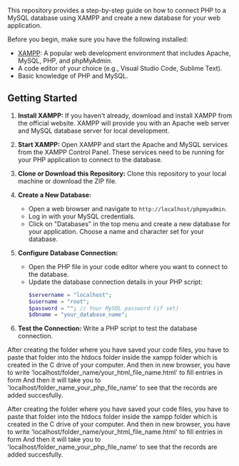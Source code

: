 This repository provides a step-by-step guide on how to connect PHP to a MySQL database using XAMPP and create a new database for your web application.

Before you begin, make sure you have the following installed:

- [XAMPP](https://www.apachefriends.org/index.html): A popular web development environment that includes Apache, MySQL, PHP, and phpMyAdmin.
- A code editor of your choice (e.g., Visual Studio Code, Sublime Text).
- Basic knowledge of PHP and MySQL.

## Getting Started

1. **Install XAMPP:**
   If you haven't already, download and install XAMPP from the official website. XAMPP will provide you with an Apache web server and MySQL database server for local development.

2. **Start XAMPP:**
   Open XAMPP and start the Apache and MySQL services from the XAMPP Control Panel. These services need to be running for your PHP application to connect to the database.

3. **Clone or Download this Repository:**
   Clone this repository to your local machine or download the ZIP file.

4. **Create a New Database:**
   - Open a web browser and navigate to `http://localhost/phpmyadmin`.
   - Log in with your MySQL credentials.
   - Click on "Databases" in the top menu and create a new database for your application. Choose a name and character set for your database.

5. **Configure Database Connection:**
   - Open the PHP file in your code editor where you want to connect to the database.
   - Update the database connection details in your PHP script:
     ```php
     $servername = "localhost";
     $username = "root";
     $password = ""; // Your MySQL password (if set)
     $dbname = "your_database_name";

6. **Test the Connection:**
   Write a PHP script to test the database connection.

After creating the folder where you have saved your code files, you have to paste that folder into the htdocs folder inside the xampp folder which is created in the C drive of your computer.
And then in new browser, you have to write
'localhost/folder_name/your_html_file_name.html' to fill entries in form
And then it will take you to 
'localhost/folder_name_your_php_file_name' to see that the records are added succesfully.

After creating the folder where you have saved your code files, you have to paste that folder into the htdocs folder inside the xampp folder which is created in the C drive of your computer.
And then in new browser, you have to write
'localhost/folder_name/your_html_file_name.html' to fill entries in form
And then it will take you to 
'localhost/folder_name_your_php_file_name' to see that the records are added succesfully.
